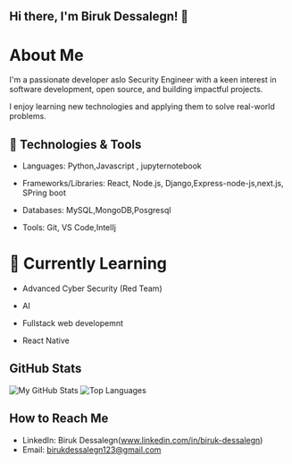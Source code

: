 ## Hi there, I'm Biruk Dessalegn! 👋

# About Me


 I'm a passionate developer aslo Security Engineer with a keen interest in software development, open source, and building impactful projects. 


I enjoy learning new technologies and applying them to solve real-world problems.


## 🔧 Technologies & Tools



- Languages: Python,Javascript , jupyternotebook


- Frameworks/Libraries: React, Node.js, Django,Express-node-js,next.js, SPring boot


- Databases: MySQL,MongoDB,Posgresql


- Tools: Git, VS Code,IntelIj


# 🌱 Currently Learning


-  Advanced Cyber Security (Red Team)
-  AI
-  Fullstack web developemnt

-  React Native


## GitHub Stats

![My GitHub Stats](https://github-readme-stats.vercel.app/api?username=Birukdessalegn&show_icons=true&theme=dark)
![Top Languages](https://github-readme-stats.vercel.app/api/top-langs/?username=Birukdessalegn&layout=compact&theme=dark)



## How to Reach Me
- LinkedIn: Biruk Dessalegn(www.linkedin.com/in/biruk-dessalegn)
- Email: birukdessalegn123@gmail.com
